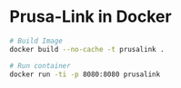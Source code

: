 # Prusa-Link in Docker

```bash
# Build Image
docker build --no-cache -t prusalink .
```

```bash
# Run container
docker run -ti -p 8080:8080 prusalink
```
